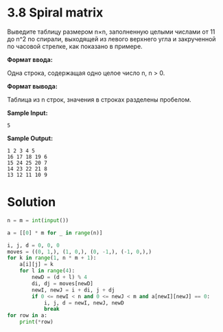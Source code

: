 # 3.8 Spiral matrix
Выведите таблицу размером n×n, заполненную целыми числами от 11 до n^2
  по спирали, выходящей из левого верхнего угла и закрученной по часовой стрелке, как показано в примере.

**Формат ввода:**

Одна строка, содержащая одно целое число n, n > 0.

**Формат вывода:**

Таблица из n строк, значения в строках разделены пробелом.

**Sample Input:**
```
5
```
**Sample Output:**
```
1 2 3 4 5
16 17 18 19 6
15 24 25 20 7
14 23 22 21 8
13 12 11 10 9
```
# Solution
```python
n = m = int(input())

a = [[0] * m for _ in range(n)]

i, j, d = 0, 0, 0
moves = ((0, 1,), (1, 0,), (0, -1,), (-1, 0,),)
for k in range(1, n * m + 1):
    a[i][j] = k
    for l in range(4):
        newD = (d + l) % 4
        di, dj = moves[newD]
        newI, newJ = i + di, j + dj
        if 0 <= newI < n and 0 <= newJ < m and a[newI][newJ] == 0:
            i, j, d = newI, newJ, newD
            break
for row in a:
    print(*row)
```
